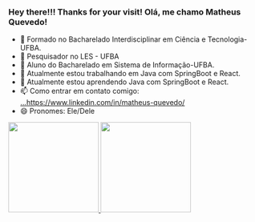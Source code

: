 ### Hey there!!! Thanks for your visit! Olá, me chamo Matheus Quevedo!

- 🔭 Formado no Bacharelado Interdisciplinar em Ciência e Tecnologia-UFBA.
- 🔭 Pesquisador no LES - UFBA
- 🔭 Aluno do Bacharelado em Sistema de Informação-UFBA.
- 🔭 Atualmente estou trabalhando em Java com SpringBoot e React.
- 🌱 Atualmente estou aprendendo Java com SpringBoot e React. 
- 📫 Como entrar em contato comigo: [...](https://www.linkedin.com/in/matheus-quevedo/)https://www.linkedin.com/in/matheus-quevedo/
- 😄 Pronomes: Ele/Dele

<div>
<a href="https://github.com/seu-usuário-aqui">
<img loading="lazy" height="180em" src="https://github-readme-stats.vercel.app/api/top-langs/?username=QuevedoMatheus&layout=compact&langs_count=7&theme=dracula"/>
<img loading="lazy" height="180em" src="https://github-readme-stats.vercel.app/api?username=QuevedoMatheus&show_icons=true&theme=dracula&include_all_commits=true&count_private=true"/>
</div>

